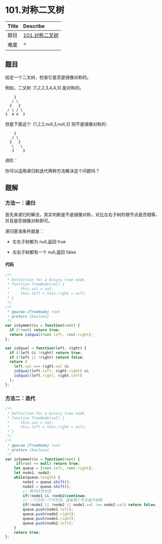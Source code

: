 # 101.对称二叉树

| Title | Describe                                                           |
| :---- | :----------------------------------------------------------------- |
| 题目  | [101.对称二叉树](https://leetcode-cn.com/problems/symmetric-tree/) |
| 难度  | ⭐                                                                 |

## 题目

给定一个二叉树，检查它是否是镜像对称的。

例如，二叉树  [1,2,2,3,4,4,3] 是对称的。

```
    1
   / \
  2   2
 / \ / \
3  4 4  3
```

但是下面这个  [1,2,2,null,3,null,3] 则不是镜像对称的:

```
    1
   / \
  2   2
   \   \
   3    3
```

进阶：

你可以运用递归和迭代两种方法解决这个问题吗？

## 题解

### 方法一：递归

首先来递归的解法，其实判断是不是镜像对称，对比左右子树的根节点是否相等，并且是否镜像对称即可。

递归基准条件就是：

- 左右子树都为 null,返回 true

- 左右子树都有一个 null,返回 false

#### 代码

```javascript
/**
 * Definition for a binary tree node.
 * function TreeNode(val) {
 *     this.val = val;
 *     this.left = this.right = null;
 * }
 */
/**
 * @param {TreeNode} root
 * @return {boolean}
 */
var isSymmetric = function(root) {
  if (!root) return true;
  return isEqual(root.left, root.right);
};

var isEqual = function(left, right) {
  if (!left && !right) return true;
  if (!left || !right) return false;
  return (
    left.val === right.val &&
    isEqual(left.left, right.right) &&
    isEqual(left.right, right.left)
  );
};
```

### 方法二：迭代

```javascript
/**
 * Definition for a binary tree node.
 * function TreeNode(val) {
 *     this.val = val;
 *     this.left = this.right = null;
 * }
 */
/**
 * @param {TreeNode} root
 * @return {boolean}
 */
var isSymmetric = function(root) {
     if(root == null) return true;
    let queue = [root.left, root.right];
    let node1, node2;
    while(queue.length) {
        node1 = queue.shift();
        node2 = queue.shift();
        // 两节点均为空
        if(!node1 && !node2)continue;
        // 一个为空一个不为空，或者两个节点值不相等
        if(!node1 || !node2 || node1.val !== node2.val) return false;
        queue.push(node1.left);
        queue.push(node2.right);
        queue.push(node1.right);
        queue.push(node2.left);
    }
    return true;
};
```
